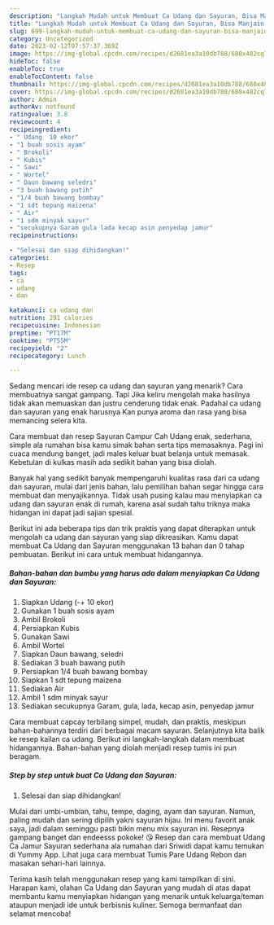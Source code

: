 ```yaml
---
description: "Langkah Mudah untuk Membuat Ca Udang dan Sayuran, Bisa Manjain Lidah"
title: "Langkah Mudah untuk Membuat Ca Udang dan Sayuran, Bisa Manjain Lidah"
slug: 699-langkah-mudah-untuk-membuat-ca-udang-dan-sayuran-bisa-manjain-lidah
category: Uncategorized
date: 2023-02-12T07:57:37.369Z
image: https://img-global.cpcdn.com/recipes/d2681ea3a10db788/680x482cq70/ca-udang-dan-sayuran-foto-resep-utama.jpg
hideToc: false
enableToc: true
enableTocContent: false
thumbnail: https://img-global.cpcdn.com/recipes/d2681ea3a10db788/680x482cq70/ca-udang-dan-sayuran-foto-resep-utama.jpg
cover: https://img-global.cpcdn.com/recipes/d2681ea3a10db788/680x482cq70/ca-udang-dan-sayuran-foto-resep-utama.jpg
author: Admin
authorAv: notfound
ratingvalue: 3.8
reviewcount: 4
recipeingredient:
- " Udang  10 ekor"
- "1 buah sosis ayam"
- " Brokoli"
- " Kubis"
- " Sawi"
- " Wortel"
- " Daun bawang seledri"
- "3 buah bawang putih"
- "1/4 buah bawang bombay"
- "1 sdt tepung maizena"
- " Air"
- "1 sdm minyak sayur"
- "secukupnya Garam gula lada kecap asin penyedap jamur"
recipeinstructions:

- "Selesai dan siap dihidangkan!"
categories:
- Resep
tags:
- ca
- udang
- dan

katakunci: ca udang dan 
nutrition: 291 calories
recipecuisine: Indonesian
preptime: "PT17M"
cooktime: "PT55M"
recipeyield: "2"
recipecategory: Lunch

---
```



Sedang mencari ide resep ca udang dan sayuran yang menarik? Cara membuatnya sangat gampang. Tapi Jika keliru mengolah maka hasilnya tidak akan memuaskan dan justru cenderung tidak enak. Padahal ca udang dan sayuran yang enak harusnya Kan punya aroma dan rasa yang bisa memancing selera kita.


Cara membuat dan resep Sayuran Campur Cah Udang enak, sederhana, simple ala rumahan bisa kamu simak bahan serta tips memasaknya. Pagi ini cuaca mendung banget, jadi males keluar buat belanja untuk memasak. Kebetulan di kulkas masih ada sedikit bahan yang bisa diolah.

Banyak hal yang sedikit banyak mempengaruhi kualitas rasa dari ca udang dan sayuran, mulai dari jenis bahan, lalu pemilihan bahan segar hingga cara membuat dan menyajikannya. Tidak usah pusing kalau mau menyiapkan ca udang dan sayuran enak di rumah, karena asal sudah tahu triknya maka hidangan ini dapat jadi sajian spesial.


Berikut ini ada beberapa tips dan trik praktis yang dapat diterapkan untuk mengolah ca udang dan sayuran yang siap dikreasikan. Kamu dapat membuat Ca Udang dan Sayuran menggunakan 13 bahan dan 0 tahap pembuatan. Berikut ini cara untuk membuat hidangannya.

<!--inarticleads1-->

##### Bahan-bahan dan bumbu yang harus ada dalam menyiapkan Ca Udang dan Sayuran:

1. Siapkan  Udang (-+ 10 ekor)
1. Gunakan 1 buah sosis ayam
1. Ambil  Brokoli
1. Persiapkan  Kubis
1. Gunakan  Sawi
1. Ambil  Wortel
1. Siapkan  Daun bawang, seledri
1. Sediakan 3 buah bawang putih
1. Persiapkan 1/4 buah bawang bombay
1. Siapkan 1 sdt tepung maizena
1. Sediakan  Air
1. Ambil 1 sdm minyak sayur
1. Sediakan secukupnya Garam, gula, lada, kecap asin, penyedap jamur


Cara membuat capcay terbilang simpel, mudah, dan praktis, meskipun bahan-bahannya terdiri dari berbagai macam sayuran. Selanjutnya kita balik ke resep kailan ca udang. Berikut ini langkah-langkah dalam membuat hidangannya. Bahan-bahan yang diolah menjadi resep tumis ini pun beragam. 

<!--inarticleads2-->

##### Step by step untuk buat Ca Udang dan Sayuran:


1. Selesai dan siap dihidangkan!

Mulai dari umbi-umbian, tahu, tempe, daging, ayam dan sayuran. Namun, paling mudah dan sering dipilih yakni sayuran hijau. Ini menu favorit anak saya, jadi dalam seminggu pasti bikin menu mix sayuran ini. Resepnya gampang banget dan endeesss pokoke! 😘 Resep dan cara membuat Udang Ca Jamur Sayuran sederhana ala rumahan dari Sriwidi dapat kamu temukan di Yummy App. Lihat juga cara membuat Tumis Pare Udang Rebon dan masakan sehari-hari lainnya. 

Terima kasih telah menggunakan resep yang kami tampilkan di sini. Harapan kami, olahan Ca Udang dan Sayuran yang mudah di atas dapat membantu kamu menyiapkan hidangan yang menarik untuk keluarga/teman ataupun menjadi ide untuk berbisnis kuliner. Semoga bermanfaat dan selamat mencoba!
